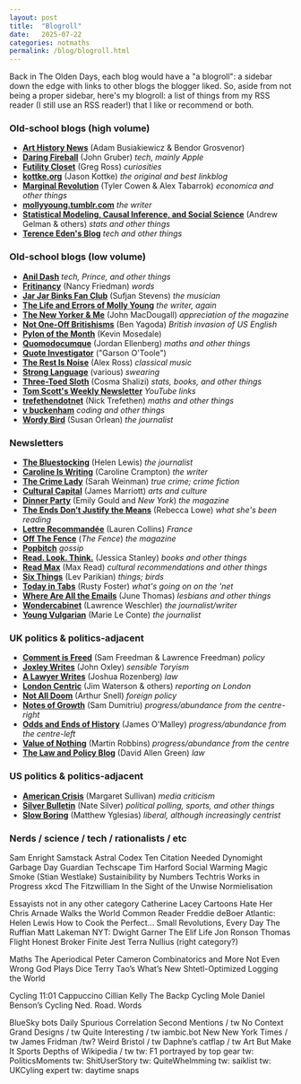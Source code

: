 ```yaml
---
layout: post
title:  "Blogroll"
date:   2025-07-22
categories: notmaths
permalink: /blog/blogroll.html
---
```


Back in The Olden Days, each blog would have a "a blogroll": a sidebar down the edge with links to other blogs the blogger liked. So, aside from not being a proper sidebar, here's my blogroll: a list of things from my RSS reader (I still use an RSS reader!) that I like or recommend or both.

### Old-school blogs (high volume)

* **[Art History News](https://www.arthistorynews.com)** (Adam Busiakiewicz & Bendor Grosvenor)
* **[Daring Fireball](https://daringfireball.net)** (John Gruber) *tech, mainly Apple*
* **[Futility Closet](https://www.futilitycloset.com)** (Greg Ross) *curiosities*
* **[kottke.org](https://kottke.org)** (Jason Kottke) *the original and best linkblog*
* **[Marginal Revolution](https://marginalrevolution.com)** (Tyler Cowen & Alex Tabarrok) *economica and other things*
* **[mollyyoung.tumblr.com](https://mollyyoung.tumblr.com)** *the writer*
* **[Statistical Modeling, Causal Inference, and Social Science](https://statmodeling.stat.columbia.edu)** (Andrew Gelman & others) *stats and other things*
* **[Terence Eden's Blog](https://shkspr.mobi/blog/)** *tech and other things*

### Old-school blogs (low volume)

* **[Anil Dash](https://www.anildash.com)** *tech, Prince, and other things*
* **[Fritinancy](https://fritinancy.substack.com)** (Nancy Friedman) *words*
* **[Jar Jar Binks Fan Club](https://sufjan.com)** (Sufjan Stevens) *the musician*
* **[The Life and Errors of Molly Young](https://mollyyoung.substack.com)** *the writer, again*
* **[The New Yorker & Me](https://thenewyorkerandme.blogspot.com)** (John MacDougall) *appreciation of the magazine*
* **[Not One-Off Britishisms](https://notoneoffbritishisms.com)** (Ben Yagoda) *British invasion of US English*
* **[Pylon of the Month](https://www.pylonofthemonth.org)** (Kevin Mosedale)
* **[Quomodocumque](https://quomodocumque.wordpress.com)** (Jordan Ellenberg) *maths and other things*
* **[Quote Investigator](https://quoteinvestigator.com)** ("Garson O'Toole")
* **[The Rest Is Noise](https://www.therestisnoise.com)** (Alex Ross) *classical music*
* **[Strong Language](https://stronglang.wordpress.com)** (various) *swearing*
* **[Three-Toed Sloth](http://bactra.org/weblog/)** (Cosma Shalizi) *stats, books, and other things*
* **[Tom Scott's Weekly Newsletter](https://www.tomscott.com/newsletter/)** *YouTube links*
* **[trefethendotnet](https://trefethen.net)** (Nick Trefethen) *maths and other things*
* **[v buckenham](https://blog.vbuckenham.com)** *coding and other things*
* **[Wordy Bird](https://susanorlean.substack.com)** (Susan Orlean) *the journalist*

### Newsletters

* **[The Bluestocking](https://helenlewis.substack.com)** (Helen Lewis) *the journalist*
* **[Caroline Is Writing](https://www.carolinecrampton.com/tag/blog/)** (Caroline Crampton) *the writer*
* **[The Crime Lady](https://buttondown.com/thecrimelady)** (Sarah Weinman) *true crime; crime fiction*
* **[Cultural Capital](https://jmarriott.substack.com)** (James Marriott) *arts and culture*
* **[Dinner Party](https://nymag.substack.com/s/dinner-party)** (Emily Gould and *New York*) *the magazine*
* **[The Ends Don’t Justify the Means](https://theendsdontjustifythemeans.substack.com)** (Rebecca Lowe) *what she's been reading*
* **[Lettre Recommandée](https://lettrerecommandee.substack.com)** (Lauren Collins) *France*
* **[Off The Fence](https://thefence.substack.com)** (*The Fence*) *the magazine*
* **[Popbitch](https://popbitch.substack.com)** *gossip*
* **[Read. Look. Think.](https://jessicastanley.substack.com)** (Jessica Stanley) *books and other things*
* **[Read Max](https://maxread.substack.com)** (Max Read) *cultural recommendations and other things*
* **[Six Things](https://levparikian.substack.com)** (Lev Parikian) *things; birds*
* **[Today in Tabs](https://www.todayintabs.com)** (Rusty Foster) *what's going on on the 'net*
* **[Where Are All the Emails](https://buttondown.com/WhereAre)** (June Thomas) *lesbians and other things*
* **[Wondercabinet](https://lawrenceweschler.substack.com)** (Lawrence Weschler) *the journalist/writer*
* **[Young Vulgarian](https://youngvulgarian.substack.com)** (Marie Le Conte) *the journalist*

### UK politics & politics-adjacent

* **[Comment is Freed](https://samf.substack.com)** (Sam Freedman & Lawrence Freedman) *policy*
* **[Joxley Writes](https://www.joxleywrites.jmoxley.co.uk)** (John Oxley) *sensible Toryism*
* **[A Lawyer Writes](https://rozenberg.substack.com)** (Joshua Rozenberg) *law*
* **[London Centric](https://www.londoncentric.media)** (Jim Waterson & others) *reporting on London*
* **[Not All Doom](https://arthursnell.substack.com)** (Arthur Snell) *foreign policy*
* **[Notes of Growth](https://www.samdumitriu.com)** (Sam Dumitriu) *progress/abundance from the centre-right*
* **[Odds and Ends of History](https://takes.jamesomalley.co.uk)** (James O'Malley) *progress/abundance from the centre-left*
* **[Value of Nothing](https://martinrobbins.substack.com)** (Martin Robbins) *progress/abundance from the centre*
* **[The Law and Policy Blog](https://davidallengreen.com)** (David Allen Green) *law*

### US politics & politics-adjacent

* **[American Crisis](https://margaretsullivan.substack.com)** (Margaret Sullivan) *media criticism*
* **[Silver Bulletin](https://www.natesilver.net)** (Nate Silver) *political polling, sports, and other things*
* **[Slow Boring](https://www.slowboring.com)** (Matthew Yglesias) *liberal, although increasingly centrist*

### Nerds / science / tech / rationalists / etc

Sam Enright
Samstack
Astral Codex Ten
Citation Needed
Dynomight
Garbage Day
Guardian Techscape
Tim Harford
Social Warming
Magic Smoke (Stian Westlake)
Sustainibility by Numbers
Techtris
Works in Progress
xkcd
The Fitzwilliam
In the Sight of the Unwise
Normielisation

Essayists not in any other category
Catherine Lacey
Cartoons Hate Her
Chris Arnade Walks the World
Common Reader
Freddie deBoer
Atlantic: Helen Lewis
How to Cook the Perfect…
Small Revolutions, Every Day
The Ruffian
Matt Lakeman
NYT: Dwight Garner
The Elif Life
Jon Ronson
Thomas Flight
Honest Broker
Finite Jest
Terra Nullius (right category?)

Maths
The Aperiodical
Peter Cameron
Combinatorics and More
Not Even Wrong
God Plays Dice
Terry Tao’s What’s New
Shtetl-Optimized
Logging the World

Cycling
11:01 Cappuccino
Cillian Kelly The Backp
Cycling Mole
Daniel Benson’s Cycling
Ned. Road. Words

BlueSky bots
Daily Spurious Correlation
Second Mentions / tw
No Context Grand Designs / tw
Quite Interesting / tw
iambic.bot
New New York Times / tw
James Fridman /tw?
Weird Bristol / tw
Daphne’s catflap / tw
Art But Make It Sports
Depths of Wikipedia / tw
tw: F1 portrayed by top gear
tw: PoliticsMoments
tw: ShitUserStory
tw: QuiteWhelmming
tw: saiklist
tw: UKCyling expert
tw: daytime snaps
